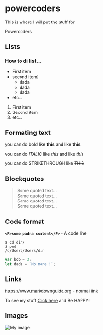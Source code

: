 # powercoders
This is where I will put the stuff for 
 
 Powercoders
<br>

## Lists
### How to di list...
* First item 
* second item¦
   *  dada
   * dada
   * dada
* etc...
1. First item
2. Second item
3. etc... 

## Formating text
you can do bold like **this** and like  __this__

you can do *ITALIC* like *this* and like _this_
 
 you can do STRIKETHROUGH like ~~THIS~~
 ##  Blockquotes
> Some quoted text...<br>
> Some quoted text...<br>
> Some quoted text...<br>
> Some quoted text...


 ## Code format

**`<P>some padra content</P>`** - A code line

``` Shell
$ cd dir/
$ pwd
/c/Users/Users/dir
```

``` js
var bob = 3;
let dada = `No more !`;
```

## Links
https://www.markdownguide.org - normal link 

To see my stuff [Click here](https://www.markdownguide.org) and Be HAPPY!

## Images
![My image](https://encrypted-tbn0.gstatic.com/images?q=tbn:ANd9GcQeabsRH-z-PREXzOG5yEs_JZCmCiM7srgu0Cupf5mPQIIe7mqj5w)